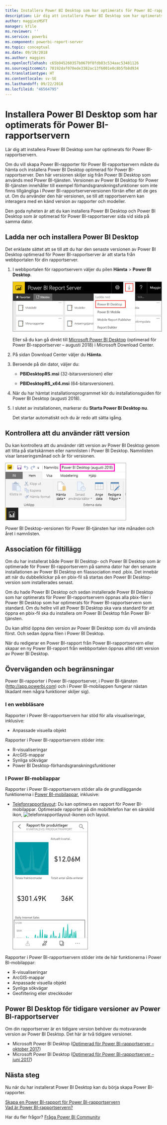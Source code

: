 ```yaml
---
title: Installera Power BI Desktop som har optimerats för Power BI-rapportservern
description: Lär dig att installera Power BI Desktop som har optimerats för Power BI-rapportservern
author: maggiesMSFT
manager: kfile
ms.reviewer: ''
ms.service: powerbi
ms.component: powerbi-report-server
ms.topic: conceptual
ms.date: 09/19/2018
ms.author: maggies
ms.openlocfilehash: c65b945260357b0679f8fdb83c534aac53481126
ms.sourcegitcommit: 70192daf070ede3382ac13f6001e0c8b5fb8d934
ms.translationtype: HT
ms.contentlocale: sv-SE
ms.lasthandoff: 09/22/2018
ms.locfileid: "46564795"
---
```

# <a name="install-power-bi-desktop-optimized-for-power-bi-report-server"></a>Installera Power BI Desktop som har optimerats för Power BI-rapportservern
Lär dig att installera Power BI Desktop som har optimerats för Power BI-rapportservern.

Om du vill skapa Power BI-rapporter för Power BI-rapportservern måste du hämta och installera Power BI Desktop optimerad för Power BI-rapportserver. Den här versionen skiljer sig från Power BI Desktop som används med Power BI-tjänsten. Versionen av Power BI Desktop för Power BI-tjänsten innehåller till exempel förhandsgranskningsfunktioner som inte finns tillgängliga i Power BI-rapportserverversionen förrän efter att de ges ut. Om du använder den här versionen, se till att rapportservern kan interagera med en känd version av rapporter och modeller. 

Den goda nyheten är att du kan installera Power BI Desktop och Power BI Desktop som är optimerad för Power BI-rapportserver sida vid sida på samma dator.

## <a name="download-and-install-power-bi-desktop"></a>Ladda ner och installera Power BI Desktop

Det enklaste sättet att se till att du har den senaste versionen av Power BI Desktop optimerad för Power BI-rapportserver är att starta från webbportalen för din rapportserver.

1. I webbportalen för rapportservern väljer du pilen **Hämta** > **Power BI Desktop**.

    ![Hämta Power BI Desktop från webbportalen](media/install-powerbi-desktop/report-server-download-web-portal.png)

    Eller så du kan gå direkt till [Microsoft Power BI Desktop](https://www.microsoft.com/en-us/download/details.aspx?id=57271) (optimerad för Power BI-rapportserver – augusti 2018) i Microsoft Download Center.

2. På sidan Download Center väljer du **Hämta**.

3. Beroende på din dator, väljer du: 

    - **PBIDesktopRS.msi** (32-bitarsversionen) eller

    - **PBIDesktopRS_x64.msi** (64-bitarsversionen).

1. När du har hämtat installationsprogrammet kör du installationsguiden för Power BI Desktop (augusti 2018).

2. I slutet av installationen, markerar du **Starta Power BI Desktop nu**.
   
    Det startar automatiskt och du är redo att sätta igång.

## <a name="verify-you-are-using-the-correct-version"></a>Kontrollera att du använder rätt version
Du kan kontrollera att du använder rätt version av Power BI Desktop genom att titta på startskärmen eller namnlisten i Power BI Desktop. Namnlisten visar lanseringsmånad och år för versionen.

![Namnlist för Power BI Desktop optimerad för Power BI-rapportserver](media/install-powerbi-desktop/power-bi-report-server-desktop-august-2018.png)

Power BI Desktop-versionen för Power BI-tjänsten har inte månaden och året i namnlisten.

## <a name="file-extension-association"></a>Association för filtillägg
Om du har installerat både Power BI Desktop- och Power BI Desktop som är optimerade för Power BI-rapportservern på samma dator har den senaste installationen av Power BI Desktop en filassociation med .pbix. Det innebär att när du dubbelklickar på en pbix-fil så startas den Power BI Desktop-version som installerades senast.

Om du hade Power BI Desktop och sedan installerade Power BI Desktop som har optimerats för Power BI-rapportservern öppnas alla pbix-filer i Power BI Desktop som har optimerats för Power BI-rapportservern som standard. Om du hellre vill att Power BI Desktop ska vara standard för att öppna en pbix-fil ska du installera om Power BI Desktop från Power BI-tjänsten.

Du kan alltid öppna den version av Power BI Desktop som du vill använda först. Och sedan öppna filen i Power BI Desktop.

När du redigerar en Power BI-rapport från Power BI-rapportservern eller skapar en ny Power BI-rapport från webbportalen öppnas alltid rätt version av Power BI Desktop.

## <a name="considerations-and-limitations"></a>Överväganden och begränsningar
Power BI-rapporter i Power BI-rapportserver, i Power BI-tjänsten (http://app.powerbi.com) och i Power BI-mobilappen fungerar nästan likadant men några funktioner skiljer sig).

### <a name="in-a-browser"></a>I en webbläsare
Rapporter i Power BI-rapportservern har stöd för alla visualiseringar, inklusive:

* Anpassade visuella objekt

Rapporter i Power BI-rapportservern stöder inte:

* R-visualiseringar
* ArcGIS-mappar
* Synliga sökvägar
* Power BI Desktop-förhandsgranskningsfunktioner

### <a name="in-the-power-bi-mobile-apps"></a>I Power BI-mobilappar
Rapporter i Power BI-rapportservern stöder alla de grundläggande funktionerna i [Power BI-mobilappar](../consumer/mobile/mobile-apps-for-mobile-devices.md), inklusive:

* [Telefonrapportlayout](../desktop-create-phone-report.md): Du kan optimera en rapport för Power BI-mobilappar. Optimerade rapporter på din mobiltelefon har en särskild ikon, ![telefonrapportlayout-ikonen](media/install-powerbi-desktop/power-bi-rs-mobile-optimized-icon.png) och layout.
  
    ![Rapport optimerad för telefoner](media/install-powerbi-desktop/power-bi-rs-mobile-optimized-report.png)

Rapporter i Power BI-rapportservern stöder inte de här funktionerna i Power BI-mobilappar:

* R-visualiseringar
* ArcGIS-mappar
* Anpassade visuella objekt
* Synliga sökvägar
* Geofiltering eller streckkoder

## <a name="power-bi-desktop-for-earlier-versions-of-power-bi-report-server"></a>Power BI Desktop för tidigare versioner av Power BI-rapportserver

Om din rapportserver är en tidigare version behöver du motsvarande version av Power BI Desktop. Det här är två tidigare versioner.

- Microsoft Power BI Desktop ([Optimerad för Power BI-rapportserver – oktober 2017](https://www.microsoft.com/download/details.aspx?id=56136))
- Microsoft Power BI Desktop ([Optimerad för Power BI-rapportserver – juni 2017](https://www.microsoft.com/download/details.aspx?id=55330))

## <a name="next-steps"></a>Nästa steg
Nu när du har installerat Power BI Desktop kan du börja skapa Power BI-rapporter.

[Skapa en Power BI-rapport för Power BI-rapportservern](quickstart-create-powerbi-report.md)  
[Vad är Power BI-rapportservern?](get-started.md)

Har du fler frågor? [Fråga Power BI Community](https://community.powerbi.com/)


